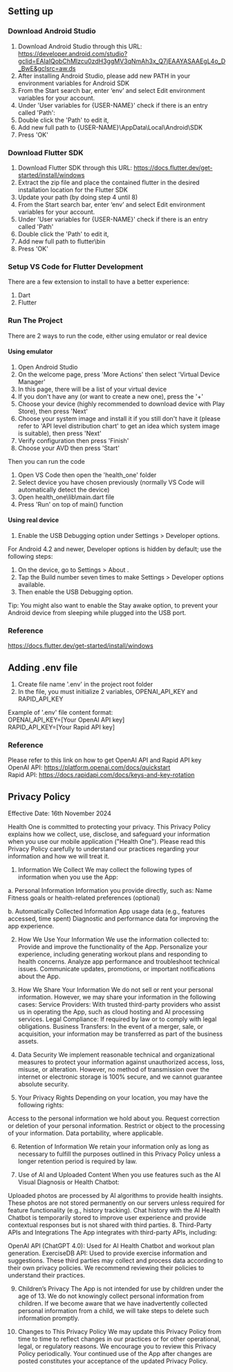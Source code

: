 ## Setting up

### Download Android Studio

1. Download Android Studio through this URL: https://developer.android.com/studio?gclid=EAIaIQobChMIzcu0zdH3ggMV3qNmAh3x_Q7jEAAYASAAEgL4o_D_BwE&gclsrc=aw.ds
2. After installing Android Studio, please add new PATH in your environment variables for Android SDK
3. From the Start search bar, enter ‘env’ and select Edit environment variables for your account.
4. Under 'User variables for {USER-NAME}' check if there is an entry called 'Path':
5. Double click the 'Path' to edit it,
6. Add new full path to {USER-NAME}\AppData\Local\Android\SDK
7. Press 'OK'

### Download Flutter SDK

1. Download Flutter SDK through this URL: https://docs.flutter.dev/get-started/install/windows
2. Extract the zip file and place the contained flutter in the desired installation location for the Flutter SDK
3. Update your path (by doing step 4 until 8)
4. From the Start search bar, enter ‘env’ and select Edit environment variables for your account.
5. Under 'User variables for {USER-NAME}' check if there is an entry called 'Path'
6. Double click the 'Path' to edit it,
7. Add new full path to flutter\bin
8. Press 'OK'

### Setup VS Code for Flutter Development

There are a few extension to install to have a better experience:

1. Dart
2. Flutter

### Run The Project

There are 2 ways to run the code, either using emulator or real device

#### Using emulator

1. Open Android Studio
2. On the welcome page, press 'More Actions' then select 'Virtual Device Manager'
3. In this page, there will be a list of your virtual device
4. If you don't have any (or want to create a new one), press the '+'
5. Choose your device (highly recommended to download device with Play Store), then press 'Next'
6. Choose your system image and install it if you still don't have it (please refer to 'API level distribution chart' to get an idea which system image is suitable), then press 'Next'
7. Verify configuration then press 'Finish'
8. Choose your AVD then press 'Start'

Then you can run the code

1. Open VS Code then open the 'health_one' folder
2. Select device you have chosen previously (normally VS Code will automatically detect the device)
3. Open health_one\lib\main.dart file
4. Press 'Run' on top of main() function

#### Using real device

1. Enable the USB Debugging option under Settings > Developer options.

For Android 4.2 and newer, Developer options is hidden by default; use the following steps:

1. On the device, go to Settings > About <device>.
2. Tap the Build number seven times to make Settings > Developer options available.
3. Then enable the USB Debugging option.

Tip: You might also want to enable the Stay awake option, to prevent your Android device from sleeping while plugged into the USB port.

### Reference

https://docs.flutter.dev/get-started/install/windows

## Adding .env file

1. Create file name '.env' in the project root folder
2. In the file, you must initialize 2 variables, OPENAI_API_KEY and RAPID_API_KEY

Example of '.env' file content format:<br />
OPENAI_API_KEY=[Your OpenAI API key]<br />
RAPID_API_KEY=[Your Rapid API key]

### Reference

Please refer to this link on how to get OpenAI API and Rapid API key<br />
OpenAI API: https://platform.openai.com/docs/quickstart<br />
Rapid API: https://docs.rapidapi.com/docs/keys-and-key-rotation

## Privacy Policy
Effective Date: 16th November 2024

Health One is committed to protecting your privacy. This Privacy Policy explains how we collect, use, disclose, and safeguard your information when you use our mobile application ("Health One"). Please read this Privacy Policy carefully to understand our practices regarding your information and how we will treat it.

1. Information We Collect
We may collect the following types of information when you use the App:

a. Personal Information
Information you provide directly, such as:
Name
Fitness goals or health-related preferences (optional)

b. Automatically Collected Information
App usage data (e.g., features accessed, time spent)
Diagnostic and performance data for improving the app experience.

2. How We Use Your Information
We use the information collected to:
Provide and improve the functionality of the App.
Personalize your experience, including generating workout plans and responding to health concerns.
Analyze app performance and troubleshoot technical issues.
Communicate updates, promotions, or important notifications about the App.

3. How We Share Your Information
We do not sell or rent your personal information. However, we may share your information in the following cases:
Service Providers: With trusted third-party providers who assist us in operating the App, such as cloud hosting and AI processing services.
Legal Compliance: If required by law or to comply with legal obligations.
Business Transfers: In the event of a merger, sale, or acquisition, your information may be transferred as part of the business assets.

4. Data Security
We implement reasonable technical and organizational measures to protect your information against unauthorized access, loss, misuse, or alteration. However, no method of transmission over the internet or electronic storage is 100% secure, and we cannot guarantee absolute security.

5. Your Privacy Rights
Depending on your location, you may have the following rights:

Access to the personal information we hold about you.
Request correction or deletion of your personal information.
Restrict or object to the processing of your information.
Data portability, where applicable.

6. Retention of Information
We retain your information only as long as necessary to fulfill the purposes outlined in this Privacy Policy unless a longer retention period is required by law.

7. Use of AI and Uploaded Content
When you use features such as the AI Visual Diagnosis or Health Chatbot:

Uploaded photos are processed by AI algorithms to provide health insights. These photos are not stored permanently on our servers unless required for feature functionality (e.g., history tracking).
Chat history with the AI Health Chatbot is temporarily stored to improve user experience and provide contextual responses but is not shared with third parties.
8. Third-Party APIs and Integrations
The App integrates with third-party APIs, including:

OpenAI API (ChatGPT 4.0): Used for AI Health Chatbot and workout plan generation.
ExerciseDB API: Used to provide exercise information and suggestions.
These third parties may collect and process data according to their own privacy policies. We recommend reviewing their policies to understand their practices.

9. Children’s Privacy
The App is not intended for use by children under the age of 13. We do not knowingly collect personal information from children. If we become aware that we have inadvertently collected personal information from a child, we will take steps to delete such information promptly.

10. Changes to This Privacy Policy
We may update this Privacy Policy from time to time to reflect changes in our practices or for other operational, legal, or regulatory reasons. We encourage you to review this Privacy Policy periodically. Your continued use of the App after changes are posted constitutes your acceptance of the updated Privacy Policy.
